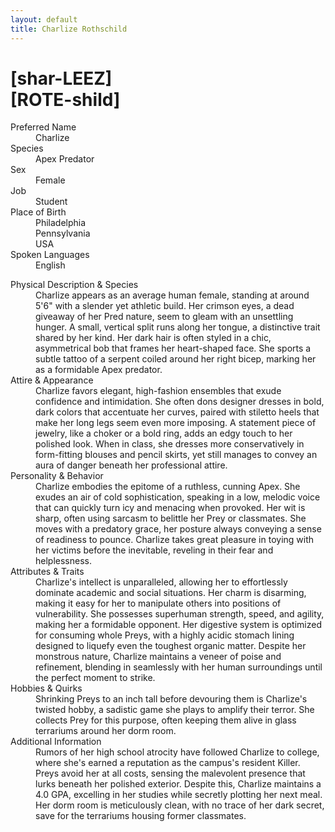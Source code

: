 ```yaml
---
layout: default
title: Charlize Rothschild
---
```


# [shar-LEEZ]<br>[ROTE-shild]
<dl>
<dt>Preferred Name</dt>
<dd>Charlize</dd>
<dt>Species</dt>
<dd>Apex Predator</dd>
<dt>Sex</dt>
<dd>Female</dd>
<dt>Job</dt>
<dd>Student</dd>
<dt>Place of Birth</dt>
<dd>Philadelphia</dd>
<dd>Pennsylvania</dd>
<dd>USA</dd>
<dt>Spoken Languages</dt>
<dd>English</dd>
</dl>

<dl>
<dt>Physical Description & Species</dt>
<dd>Charlize appears as an average human female, standing at around 5'6" with a slender yet athletic build. Her crimson eyes, a dead giveaway of her Pred nature, seem to gleam with an unsettling hunger. A small, vertical split runs along her tongue, a distinctive trait shared by her kind. Her dark hair is often styled in a chic, asymmetrical bob that frames her heart-shaped face. She sports a subtle tattoo of a serpent coiled around her right bicep, marking her as a formidable Apex predator.</dd>
<dt>Attire & Appearance</dt>
<dd>Charlize favors elegant, high-fashion ensembles that exude confidence and intimidation. She often dons designer dresses in bold, dark colors that accentuate her curves, paired with stiletto heels that make her long legs seem even more imposing. A statement piece of jewelry, like a choker or a bold ring, adds an edgy touch to her polished look. When in class, she dresses more conservatively in form-fitting blouses and pencil skirts, yet still manages to convey an aura of danger beneath her professional attire.</dd>
<dt>Personality & Behavior</dt>
<dd>Charlize embodies the epitome of a ruthless, cunning Apex. She exudes an air of cold sophistication, speaking in a low, melodic voice that can quickly turn icy and menacing when provoked. Her wit is sharp, often using sarcasm to belittle her Prey or classmates. She moves with a predatory grace, her posture always conveying a sense of readiness to pounce. Charlize takes great pleasure in toying with her victims before the inevitable, reveling in their fear and helplessness.</dd>
<dt>Attributes & Traits</dt>
<dd>Charlize's intellect is unparalleled, allowing her to effortlessly dominate academic and social situations. Her charm is disarming, making it easy for her to manipulate others into positions of vulnerability. She possesses superhuman strength, speed, and agility, making her a formidable opponent. Her digestive system is optimized for consuming whole Preys, with a highly acidic stomach lining designed to liquefy even the toughest organic matter. Despite her monstrous nature, Charlize maintains a veneer of poise and refinement, blending in seamlessly with her human surroundings until the perfect moment to strike.</dd>
<dt>Hobbies & Quirks</dt>
<dd>Shrinking Preys to an inch tall before devouring them is Charlize's twisted hobby, a sadistic game she plays to amplify their terror. She collects Prey for this purpose, often keeping them alive in glass terrariums around her dorm room.</dd>
<dt>Additional Information</dt>
<dd>Rumors of her high school atrocity have followed Charlize to college, where she's earned a reputation as the campus's resident Killer. Preys avoid her at all costs, sensing the malevolent presence that lurks beneath her polished exterior. Despite this, Charlize maintains a 4.0 GPA, excelling in her studies while secretly plotting her next meal. Her dorm room is meticulously clean, with no trace of her dark secret, save for the terrariums housing former classmates.</dd>
</dl>